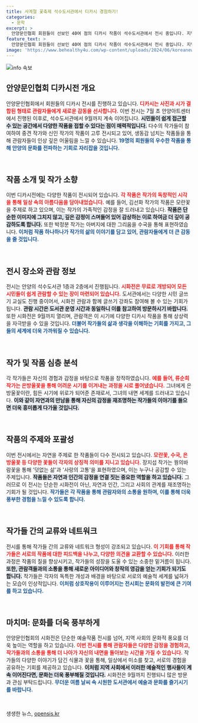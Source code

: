 ```yaml
---
title: 사계절 꽃축제 석수도서관에서 디카시 경험하기!
categories:
  - 문학
excerpt: >
  안양문인협회 회원들이 선보인 40여 점의 디카시 작품이 석수도서관에서 전시 중입니다. 지역 중견 및 신인 작가들의 감성을 느끼며 여름의 더위를 식혀보세요!
feature_text: >
  안양문인협회 회원들이 선보인 40여 점의 디카시 작품이 석수도서관에서 전시 중입니다. 지역 중견 및 신인 작가들의 감성을 느끼며 여름의 더위를 식혀보세요!
image: 'https://www.behealthy4u.com/wp-content/uploads/2024/06/koreanews.jpg'
---
```


<p><img src="https://www.behealthy4u.com/wp-content/uploads/2024/06/koreanews.jpg" alt="info 속보" /></p>

<h2 data-ke-size="size26">안양문인협회 디카시전 개요</h2>  

<p data-ke-size="size16">안양문인협회에서 회원들의 디카시 전시를 진행하고 있습니다. <b><span style="color: #ee2323;">디카시는 사진과 시가 결합된 형태로 관람자들에게 새로운 감동을 선사합니다.</span></b> 이번 전시는 7월 초 안양아트센터에서 진행된 이후로, 석수도서관에서 9월까지 계속 이어집니다. <b><span style="background-color: #21538527;">시민들이 쉽게 접근할 수 있는 공간에서 다양한 작품을 접할 수 있다는 점이 매력적입니다.</span></b> 다수의 작가들이 참여하여 중견 작가와 신인 작가의 작품이 고루 전시되고 있어, 생동감 넘치는 작품들을 통해 관람자들이 인상 깊은 어울림을 느낄 수 있습니다. <b><span style="color: #1a5490;">19명의 회원들의 우수한 작품을 통해 안양의 문화를 전파하는 기회로 자리잡을 것입니다.</span></b></p>

<p data-ke-size="size16">&nbsp;</p>

<h2 data-ke-size="size26">작품 소개 및 작가 소향</h2>  

<p data-ke-size="size16">이번 디카시전에는 다양한 작품이 전시되어 있습니다. <b><span style="color: #ee2323;">각 작품은 작가의 독창적인 시각을 통해 일상 속의 아름다움을 담아내었습니다.</span></b> 예를 들어, 김선화 작가의 작품은 모란꽃을 주제로 하고 있으며, 이는 작가의 가족적인 감정을 잘 드러내고 있습니다. <b><span style="background-color: #21538527;">작품은 단순한 이미지에 그치지 않고, 깊은 감정이 스며들어 있어 감상하는 이로 하여금 더 깊이 공감하도록 합니다.</span></b> 또한 박정분 작가는 아버지에 대한 그리움을 수국을 통해 표현하였습니다. <b><span style="color: #1a5490;">이처럼 작품 하나하나가 작가의 삶의 이야기를 담고 있어, 관람자들에게 더 큰 감동을 줄 것입니다.</span></b></p>

<p data-ke-size="size16">&nbsp;</p>

<h2 data-ke-size="size26">전시 장소와 관람 정보</h2>  

<p data-ke-size="size16">전시는 안양의 석수도서관 1층과 2층에서 진행됩니다. <b><span style="color: #ee2323;">시화전은 무료로 개방되어 모든 시민들이 쉽게 관람할 수 있는 장이 마련되어 있습니다.</span></b> 도서관에서는 다양한 시민 글쓰기 교실도 진행 중이어서, 시화전 관람과 함께 글쓰기 강좌도 참여해 볼 수 있는 기회가 됩니다. <b><span style="background-color: #21538527;">관람 시간은 도서관 운영 시간과 동일하니 이를 참고하여 방문하시기 바랍니다.</span></b> 또한 시화전은 9월까지 열리며, 관람객은 이 시기에 다양한 디카시 작품을 통해 상상력을 자극받을 수 있을 것입니다. <b><span style="color: #1a5490;">더불어 작가들의 삶과 생각을 이해하는 기회를 가지고, 그들의 세계에 더욱 가까워질 수 있습니다.</span></b></p>

<p data-ke-size="size16">&nbsp;</p>

<h2 data-ke-size="size26">작가 및 작품 심층 분석</h2>  

<p data-ke-size="size16">각 작가들은 자신의 경험과 감정을 바탕으로 작품을 창작하였습니다. <b><span style="color: #ee2323;">예를 들어, 류순희 작가는 은방울꽃을 통해 어려운 시기를 이겨내는 과정을 시로 풀어냈습니다.</span></b> 그녀에게 은방울꽃이란, 힘든 시기에 위로가 되어준 존재로서, 그녀의 내면 세계를 드러내고 있습니다. <b><span style="background-color: #21538527;">이와 같이 자연과의 만남을 통해 자신의 감정을 재조명하는 작가들의 이야기를 들으면 더욱 흥미롭게 다가올 것입니다.</span></b></p>

<p data-ke-size="size16">&nbsp;</p>

<h2 data-ke-size="size26">작품의 주제와 포괄성</h2>  

<p data-ke-size="size16">이번 전시에서는 자연을 주제로 한 작품들이 다수 전시되고 있습니다. <b><span style="color: #ee2323;">모란꽃, 수국, 은방울꽃 등 다양한 꽃들이 각자의 상징적 의미를 지니고 있습니다.</span></b> 장지섭 작가는 꿩의바람꽃을 통해 '덧없는 삶'과 '사랑의 고통'을 표현하였으며, 이는 누구나 공감할 수 있는 주제입니다. <b><span style="background-color: #21538527;">작품들은 자연과 인간의 감정을 연결 짓는 중요한 역할을 하고 있습니다.</span></b> 그러므로 이 전시는 단순한 시화전이 아닌, 자연과 인간, 그리고 사회의 관계를 재조명하는 기회가 될 것입니다. <b><span style="color: #1a5490;">작가들은 각 작품을 통해 관람자와의 소통을 원하며, 이를 통해 더욱 풍부한 경험을 느낄 수 있도록 합니다.</span></b></p>

<p data-ke-size="size16">&nbsp;</p>

<h2 data-ke-size="size26">작가들 간의 교류와 네트워크</h2>  

<p data-ke-size="size16">전시를 통해 작가들 간의 교류와 네트워크 형성이 강조되고 있습니다. <b><span style="color: #ee2323;">이 기회를 통해 작가들은 서로의 작품에 대한 피드백을 나누고, 다양한 의견을 교환할 수 있습니다.</span></b> 이러한 과정은 작품의 질을 향상시키고, 작가들의 성장을 도울 수 있는 소중한 밑거름이 됩니다. <b><span style="background-color: #21538527;">또한, 관람객들과의 소통을 통해 새로운 아이디어와 창작의 영감을 얻는 기회가 되기도 합니다.</span></b> 작가들은 각자의 독특한 개성과 배경을 바탕으로 서로의 예술적 세계를 넓혀가는 모습이 인상적입니다. <b><span style="color: #1a5490;">이처럼 상호작용이 이루어지는 전시회는 문화의 발전에 큰 기여를 하고 있습니다.</span></b></p>

<p data-ke-size="size16">&nbsp;</p>

<h2 data-ke-size="size26">마치며: 문화를 더욱 풍부하게</h2>  

<p data-ke-size="size16">안양문인협회의 시화전은 단순한 예술작품 전시를 넘어, 지역 사회의 문화적 풍요를 더욱 높이는 역할을 하고 있습니다. <b><span style="color: #ee2323;">이번 전시를 통해 관람자들은 다양한 감정을 경험하고, 작가들과의 소통을 통해 더 나아가 자신의 내면을 돌아보는 시간을 가질 수 있습니다.</span></b> 작가들의 다양한 이야기가 담긴 식물과 꽃을 통해, 일상에서 미소를 찾고, 서로의 경험을 공유하는 기회를 제공하고 있습니다. <b><span style="background-color: #21538527;">이처럼 지역 사회에서 이러한 예술적인 행사들이 계속 이어진다면, 문화는 더욱 풍부해질 것입니다.</span></b> 시화전은 9월까지 진행되니 많은 방문과 관심 부탁드립니다. <b><span style="color: #1a5490;">무더운 여름 날씨 속 시원한 도서관에서 예술과 문화를 즐기시기를 바랍니다.</span></b></p>

<p data-ke-size="size16">&nbsp;</p>
생생한 뉴스, <a href="https://opensis.kr" rel="dofollow">opensis.kr</a>


